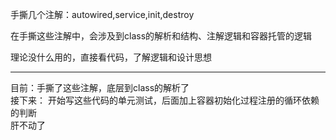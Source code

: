 手撕几个注解：autowired,service,init,destroy

在手撕这些注解中，会涉及到class的解析和结构、注解逻辑和容器托管的逻辑



理论没什么用的，直接看代码，了解逻辑和设计思想


---  

目前：手撕了这些注解，底层到class的解析了  
接下来： 开始写这些代码的单元测试，后面加上容器初始化过程注册的循环依赖的判断  
肝不动了
